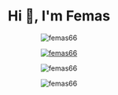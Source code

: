 <h1 align="center">Hi 👋, I'm Femas</h1>

<p align="center"> <img src="https://komarev.com/ghpvc/?username=femas66&label=Profile%20views&color=0e75b6&style=flat" alt="femas66" /> </p>

<p align="center"> <a href="https://github.com/ryo-ma/github-profile-trophy"><img src="https://github-profile-trophy.vercel.app/?username=femas66&rank=SECRET,S,AAA,AA,A,B,C&theme=onedark&no-frame=true&column=4&margin-w=15&margin-h=15" alt="femas66" /></a> </p>


<p align="center"><img align="center" src="https://github-readme-stats.vercel.app/api/top-langs?username=femas66&show_icons=true&locale=en&layout=donut&theme=onedark" alt="femas66" /></p>
<p align="center"><img align="center" src="https://github-readme-streak-stats.herokuapp.com/?user=femas66&theme=onedark&" alt="femas66" /></p>
